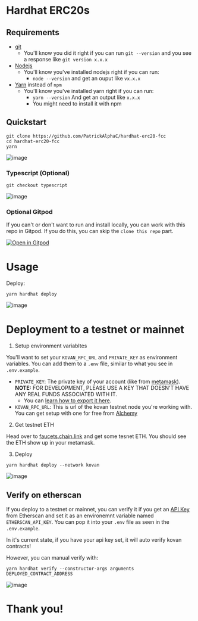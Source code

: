 
# Hardhat ERC20s

## Requirements

- [git](https://git-scm.com/book/en/v2/Getting-Started-Installing-Git)
  - You'll know you did it right if you can run `git --version` and you see a response like `git version x.x.x`
- [Nodejs](https://nodejs.org/en/)
  - You'll know you've installed nodejs right if you can run:
    - `node --version` and get an ouput like `vx.x.x`
- [Yarn](https://classic.yarnpkg.com/lang/en/docs/install/) instead of `npm`
  - You'll know you've installed yarn right if you can run:
    - `yarn --version` And get an output like `x.x.x`
    - You might need to install it with npm

## Quickstart

```
git clone https://github.com/PatrickAlphaC/hardhat-erc20-fcc
cd hardhat-erc20-fcc
yarn
```
![image](https://user-images.githubusercontent.com/101384498/178108051-7b3c72cd-7bc0-488b-bd03-f35e6e8a415f.png)


### Typescript (Optional)

```
git checkout typescript
```
![image](https://user-images.githubusercontent.com/101384498/178108060-65c610a0-1365-4ec6-8062-e9a0d275cc8b.png)


### Optional Gitpod

If you can't or don't want to run and install locally, you can work with this repo in Gitpod. If you do this, you can skip the `clone this repo` part.

[![Open in Gitpod](https://gitpod.io/button/open-in-gitpod.svg)](https://gitpod.io/#github.com/PatrickAlphaC/hardhat-erc20-fcc)


# Usage

Deploy:

```
yarn hardhat deploy
```
![image](https://user-images.githubusercontent.com/101384498/178108072-e764e883-fa7e-4ef7-889a-95110990a959.png)


# Deployment to a testnet or mainnet

1. Setup environment variabltes

You'll want to set your `KOVAN_RPC_URL` and `PRIVATE_KEY` as environment variables. You can add them to a `.env` file, similar to what you see in `.env.example`.

- `PRIVATE_KEY`: The private key of your account (like from [metamask](https://metamask.io/)). **NOTE:** FOR DEVELOPMENT, PLEASE USE A KEY THAT DOESN'T HAVE ANY REAL FUNDS ASSOCIATED WITH IT.
  - You can [learn how to export it here](https://metamask.zendesk.com/hc/en-us/articles/360015289632-How-to-Export-an-Account-Private-Key).
- `KOVAN_RPC_URL`: This is url of the kovan testnet node you're working with. You can get setup with one for free from [Alchemy](https://alchemy.com/?a=673c802981)

2. Get testnet ETH

Head over to [faucets.chain.link](https://faucets.chain.link/) and get some tesnet ETH. You should see the ETH show up in your metamask.

3. Deploy

```
yarn hardhat deploy --network kovan
```
![image](https://user-images.githubusercontent.com/101384498/178108085-19039030-13ae-4f1d-9bc4-998f90bb7b1c.png)


## Verify on etherscan

If you deploy to a testnet or mainnet, you can verify it if you get an [API Key](https://etherscan.io/myapikey) from Etherscan and set it as an environemnt variable named `ETHERSCAN_API_KEY`. You can pop it into your `.env` file as seen in the `.env.example`.

In it's current state, if you have your api key set, it will auto verify kovan contracts!

However, you can manual verify with:

```
yarn hardhat verify --constructor-args arguments DEPLOYED_CONTRACT_ADDRESS
```
![image](https://user-images.githubusercontent.com/101384498/178108095-a224b791-98ee-4195-b65e-499bae1d2cee.png)


# Thank you!
